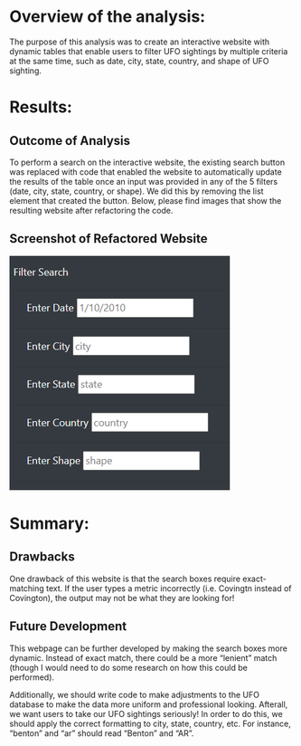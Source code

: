 # Overview of the analysis:

The purpose of this analysis was to create an interactive website with dynamic tables that enable users to filter UFO sightings by multiple criteria at the same time, such as date, city, state, country, and shape of UFO sighting.

# Results:

## Outcome of Analysis
To perform a search on the interactive website, the existing search button was replaced with code that enabled the website to automatically update the results of the table once an input was provided in any of the 5 filters (date, city, state, country, or shape).
We did this by removing the list element that created the button.  Below, please find images that show the resulting website after refactoring the code. 

## Screenshot of Refactored Website
![Figure 1](https://github.com/AMHembrough/UFO/blob/main/static/images/Refactored.PNG)

# Summary:

## Drawbacks
One drawback of this website is that the search boxes require exact-matching text.  If the user types a metric incorrectly (i.e. Covingtn instead of Covington), the output may not be what they are looking for! 

## Future Development
This webpage can be further developed by making the search boxes more dynamic.  Instead of exact match, there could be a more “lenient” match (though I would need to do some research on how this could be performed).  

Additionally, we should write code to make adjustments to the UFO database to make the data more uniform and professional looking.  Afterall, we want users to take our UFO sightings seriously! In order to do this, we should apply the correct formatting to city, state, country, etc. For instance, “benton” and “ar” should read “Benton” and “AR”. 

